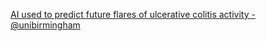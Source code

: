 [AI used to predict future flares of ulcerative colitis activity - @unibirmingham](https://qi.tc/qi/111802)